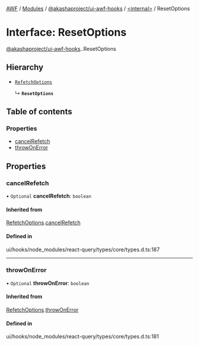 [AWF](../README.md) / [Modules](../modules.md) / [@akashaproject/ui-awf-hooks](../modules/akashaproject_ui_awf_hooks.md) / [<internal\>](../modules/akashaproject_ui_awf_hooks._internal_.md) / ResetOptions

# Interface: ResetOptions

[@akashaproject/ui-awf-hooks](../modules/akashaproject_ui_awf_hooks.md).[<internal>](../modules/akashaproject_ui_awf_hooks._internal_.md).ResetOptions

## Hierarchy

- [`RefetchOptions`](akashaproject_ui_awf_hooks._internal_.RefetchOptions.md)

  ↳ **`ResetOptions`**

## Table of contents

### Properties

- [cancelRefetch](akashaproject_ui_awf_hooks._internal_.ResetOptions.md#cancelrefetch)
- [throwOnError](akashaproject_ui_awf_hooks._internal_.ResetOptions.md#throwonerror)

## Properties

### cancelRefetch

• `Optional` **cancelRefetch**: `boolean`

#### Inherited from

[RefetchOptions](akashaproject_ui_awf_hooks._internal_.RefetchOptions.md).[cancelRefetch](akashaproject_ui_awf_hooks._internal_.RefetchOptions.md#cancelrefetch)

#### Defined in

ui/hooks/node_modules/react-query/types/core/types.d.ts:187

___

### throwOnError

• `Optional` **throwOnError**: `boolean`

#### Inherited from

[RefetchOptions](akashaproject_ui_awf_hooks._internal_.RefetchOptions.md).[throwOnError](akashaproject_ui_awf_hooks._internal_.RefetchOptions.md#throwonerror)

#### Defined in

ui/hooks/node_modules/react-query/types/core/types.d.ts:181
